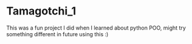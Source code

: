 # Tamagotchi_1
This was a fun project I did when I learned about python POO, might try something different in future using this :)
